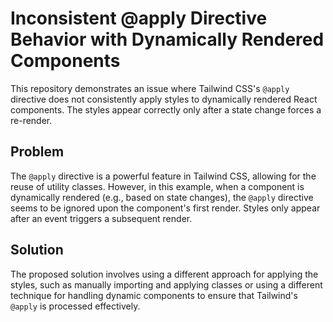 # Inconsistent @apply Directive Behavior with Dynamically Rendered Components

This repository demonstrates an issue where Tailwind CSS's `@apply` directive does not consistently apply styles to dynamically rendered React components. The styles appear correctly only after a state change forces a re-render.

## Problem

The `@apply` directive is a powerful feature in Tailwind CSS, allowing for the reuse of utility classes.  However, in this example, when a component is dynamically rendered (e.g., based on state changes), the `@apply` directive seems to be ignored upon the component's first render. Styles only appear after an event triggers a subsequent render.

## Solution

The proposed solution involves using a different approach for applying the styles, such as manually importing and applying classes or using a different technique for handling dynamic components to ensure that Tailwind's `@apply` is processed effectively.